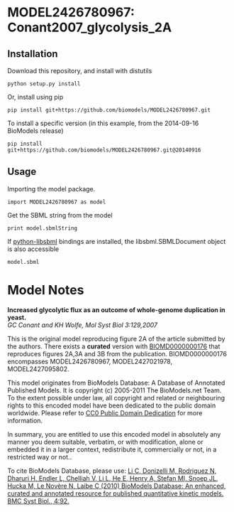 # MODEL2426780967: Conant2007_glycolysis_2A

## Installation

Download this repository, and install with distutils

`python setup.py install`

Or, install using pip

`pip install git+https://github.com/biomodels/MODEL2426780967.git`

To install a specific version (in this example, from the 2014-09-16 BioModels release)

`pip install git+https://github.com/biomodels/MODEL2426780967.git@20140916`

## Usage

Importing the model package.

`import MODEL2426780967 as model`

Get the SBML string from the model

`print model.sbmlString`

If [python-libsbml](https://pypi.python.org/pypi/python-libsbml) bindings are
installed, the libsbml.SBMLDocument object is also accessible

`model.sbml`


# Model Notes


**Increased glycolytic flux as an outcome of whole-genome duplication in yeast.**   
_GC Conant and KH Wolfe, Mol Syst Biol 3:129,2007_

This is the original model reproducing figure 2A of the article submitted by
the authors. There exists a **curated** version with
[BIOMD0000000176](http://www.ebi.ac.uk/biomodels-main/BIOMD0000000176) that
reproduces figures 2A,3A and 3B from the publication. BIOMD0000000176
encompasses MODEL2426780967, MODEL2427021978, MODEL2427095802.

This model originates from BioModels Database: A Database of Annotated
Published Models. It is copyright (c) 2005-2011 The BioModels.net Team.  
To the extent possible under law, all copyright and related or neighbouring
rights to this encoded model have been dedicated to the public domain
worldwide. Please refer to [CC0 Public Domain
Dedication](http://creativecommons.org/publicdomain/zero/1.0/) for more
information.

In summary, you are entitled to use this encoded model in absolutely any
manner you deem suitable, verbatim, or with modification, alone or embedded it
in a larger context, redistribute it, commercially or not, in a restricted way
or not..  
  
To cite BioModels Database, please use: [Li C, Donizelli M, Rodriguez N,
Dharuri H, Endler L, Chelliah V, Li L, He E, Henry A, Stefan MI, Snoep JL,
Hucka M, Le Novère N, Laibe C (2010) BioModels Database: An enhanced, curated
and annotated resource for published quantitative kinetic models. BMC Syst
Biol., 4:92.](http://www.ncbi.nlm.nih.gov/pubmed/20587024)


